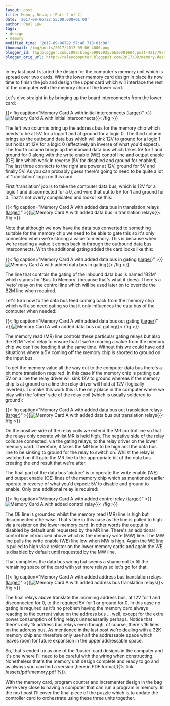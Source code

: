 ```yaml
---
layout: post
title: Memory Design (Part 2 of 2)
date: '2017-09-06T22:55:00.000+01:00'
author: Paul Law
tags:
- design
- memory
modified_time: '2017-09-06T22:57:46.718+01:00'
thumbnail: /img/posts/2017/2017-09-06-4000.png
blogger_id: tag:blogger.com,1999:blog-6989692556630001604.post-4217797573368929075
blogger_orig_url: http://relaycomputer.blogspot.com/2017/09/memory-design-part-2-of-2.html
---
```


In my last post I started the design for the computer's memory unit 
which is spread over two cards. With the lower memory card design in place its 
now time to finish the job and design the upper card which will interface the 
rest of the computer with the memory chip of the lower card.

Let's 
dive straight in by bringing up the board interconnects from the lower 
card:

{{< fig caption="Memory Card A with initial interconnects ([larger](/img/posts/2017/2017-09-06-1000.png))" >}}![Memory Card A with initial interconnects](/img/posts/2017/2017-09-06-0000.png){{< /fig >}}

The 
left two columns bring up the address bus for the memory chip which needs to 
be at 5V for a logic 1 and at ground for a logic 0. The third column brings up 
the outbound data bus which will sink 12V to ground for a logic 1 but holds at 
12V for a logic 0 (effectively an inverse of what you'd expect). The fourth 
column brings up the inbound data bus which takes 5V for 1 and ground for 0 
along with the write enable (WE) control line and output enable (OE) line 
which work in reverse (5V for disabled and ground for enabled). The last three 
connects to the right are power at 12V, ground for 5V and finally 5V. As you 
can probably guess there's going to need to be quite a lot of 'translation' 
logic on this card.

First 'translation' job is to take the computer 
data bus, which is 12V for a logic 1 and disconnected for a 0, and wire that 
out to 5V for 1 and ground for 0. That's not overly complicated and looks like 
this:

{{< fig caption="Memory Card A with added data bus in translation relays ([larger](/img/posts/2017/2017-09-06-1001.png))" >}}![Memory Card A with added data bus in translation relays](/img/posts/2017/2017-09-06-0001.png){{< /fig >}}

Note that although we now have the data bus converted to something 
suitable for the memory chip we need to be able to gate this so it's only 
connected when we're storing a value to memory. This is because when we're 
reading a value it comes back in through the outbound data bus interconnects. 
With the additional gating added the card looks like this:

{{< fig caption="Memory Card A with added data bus in gating ([larger](/img/posts/2017/2017-09-06-1002.png))" >}}![Memory Card A with added data bus in gating](/img/posts/2017/2017-09-06-0002.png){{< /fig >}}

The line that controls the gating of the inbound data bus is named 
'B2M' which stands for 'Bus To Memory' (because that's what it does). There's 
a 'veto' relay on the control line which will be used later on to override the 
B2M line when required.

Let's turn now to the data bus feed coming 
back from the memory chip which will also need gating so that it only 
influences the data bus of the computer when needed:

{{< fig caption="Memory Card A with added data bus out gating ([larger](/img/posts/2017/2017-09-06-1003.png))" >}}![Memory Card A with added data bus out gating](/img/posts/2017/2017-09-06-0003.png){{< /fig >}}

The memory read (MR) line controls these particular gating relays 
but also the B2M 'veto' relay to ensure that if we're reading a value from the 
memory chip we can't be loading it at the same time. Without this we could 
have odd situations where a 5V coming off the memory chip is shorted to ground 
on the input bus.

To get the memory value all the way out to the 
computer data bus there's a bit more translation required. In this case if the 
memory chip is putting out 5V on a line the relay driver will sink 12V to 
ground whereas if the memory chip is at ground on a line the relay driver will 
hold at 12V (logically inverted). To make this work this is the only place in 
the computer where we play with the 'other' side of the relay coil (which is 
usually soldered to ground):

{{< fig caption="Memory Card A with added data bus out translation relays ([larger](/img/posts/2017/2017-09-06-1004.png))" >}}![Memory Card A with added data bus out translation relays](/img/posts/2017/2017-09-06-0004.png){{< /fig >}}

On the positive side of the relay coils we extend the MR control 
line so that the relays only operate whilst MR is held high. The negative side 
of the relay coils are connected, via the gating relays, to the relay driver 
on the lower memory card. Therefore, it takes the MR line to be high and the 
data bus line to be sinking to ground for the relay to switch on. Whilst the 
relay is switched on it'll gate the MR line to the appropriate bit of the data 
bus creating the end result that we're after.

The final part of the 
data bus 'picture' is to operate the write enable (WE) and output enable (OE) 
lines of the memory chip which as mentioned earlier operate in reverse of what 
you'd expect: 5V to disable and ground to enable. Only one additional relay is 
required:

{{< fig caption="Memory Card A with added control relay ([larger](/img/posts/2017/2017-09-06-1005.png))" >}}![Memory Card A with added control relay](/img/posts/2017/2017-09-06-0005.png){{< /fig >}}

The OE line is grounded whilst the memory read (MR) 
line is high but disconnected otherwise. That's fine in this case as the line 
is pulled to high via a resistor on the lower memory card. In other words the 
output is disabled by default until requested by the MR line. There's an 
additional control line introduced above which is the memory write (MW) line. 
The MW line pulls the write enable (WE) line low when MW is high. Again the WE 
line is pulled to high via a resistor on the lower memory cards and again the 
WE is disabled by default until requested by the MW line.

That 
completes the data bus wiring but seems a shame not to fill the remaining 
space of the card with yet more relays so let's go for that:

{{< fig caption="Memory Card A with added address bus translation relays ([larger](/img/posts/2017/2017-09-06-1006.png))" >}}![Memory Card A with added address bus translation relays](/img/posts/2017/2017-09-06-0006.png){{< /fig >}}

The final relays above translate the incoming address bus, at 12V 
for 1 and disconnected for 0, to the required 5V for 1 or ground for 0. In 
this case no gating is required as it's no problem having the memory card 
always reacting to the current value on the address bus ... well, except for 
the extra power consumption of firing relays unnecessarily perhaps. Notice 
that there's only 15 address bus relays even though, of course, there's 16 
lines on the address bus. As mentioned in the last post we're dealing with a 
32K memory chip and therefore only use half the addressable space which leaves 
room for future expansion in the upper addressable space.

So, 
that's ended up as one of the 'busier' card designs in the computer and it's 
one where I'll need to be careful with the wiring when constructing. 
Nonetheless that's the memory unit design complete and ready to go and as 
always you can find a version [here in PDF format]({% link /assets/pdf/memory.pdf %}).
 
With the memory card, 
program counter and incrementer design in the bag we're very close to having a 
computer that can run a program in memory. In the next post I'll cover the 
final piece of the puzzle which is to update the controller card to 
orchestrate using these three units together. 
